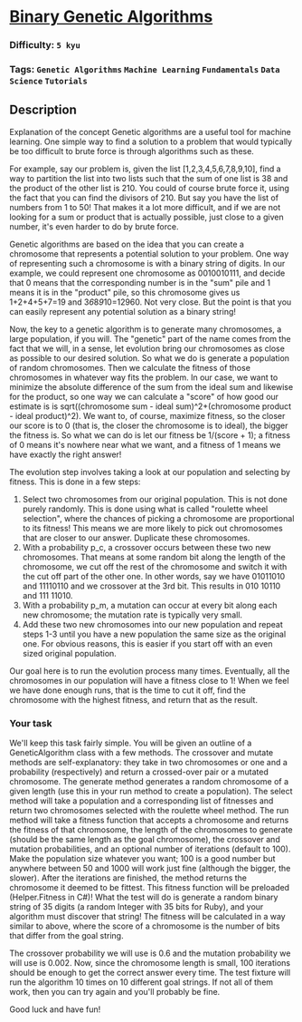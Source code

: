 # [Binary Genetic Algorithms](https://www.codewars.com/kata/526f35b9c103314662000007)

### Difficulty: `5 kyu`

### Tags: `Genetic Algorithms` `Machine Learning` `Fundamentals` `Data Science` `Tutorials`

## Description

Explanation of the concept
Genetic algorithms are a useful tool for machine learning. One simple way to find a solution to a problem that would typically be too difficult to brute force is through algorithms such as these.

For example, say our problem is, given the list [1,2,3,4,5,6,7,8,9,10], find a way to partition the list into two lists such that the sum of one list is 38 and the product of the other list is 210. You could of course brute force it, using the fact that you can find the divisors of 210. But say you have the list of numbers from 1 to 50! That makes it a lot more difficult, and if we are not looking for a sum or product that is actually possible, just close to a given number, it's even harder to do by brute force.

Genetic algorithms are based on the idea that you can create a chromosome that represents a potential solution to your problem. One way of representing such a chromosome is with a binary string of digits. In our example, we could represent one chromosome as 0010010111, and decide that 0 means that the corresponding number is in the "sum" pile and 1 means it is in the "product" pile, so this chromosome gives us 1+2+4+5+7=19 and 3*6*8*9*10=12960. Not very close. But the point is that you can easily represent any potential solution as a binary string!

Now, the key to a genetic algorithm is to generate many chromosomes, a large population, if you will. The "genetic" part of the name comes from the fact that we will, in a sense, let evolution bring our chromosomes as close as possible to our desired solution. So what we do is generate a population of random chromosomes. Then we calculate the fitness of those chromosomes in whatever way fits the problem. In our case, we want to minimize the absolute difference of the sum from the ideal sum and likewise for the product, so one way we can calculate a "score" of how good our estimate is is sqrt((chromosome sum - ideal sum)^2+(chromosome product - ideal product)^2). We want to, of course, maximize fitness, so the closer our score is to 0 (that is, the closer the chromosome is to ideal), the bigger the fitness is. So what we can do is let our fitness be 1/(score + 1); a fitness of 0 means it's nowhere near what we want, and a fitness of 1 means we have exactly the right answer!

The evolution step involves taking a look at our population and selecting by fitness. This is done in a few steps:

1. Select two chromosomes from our original population. This is not done purely randomly. This is done using what is called "roulette wheel selection", where the chances of picking a chromosome are proportional to its fitness! This means we are more likely to pick out chromosomes that are closer to our answer. Duplicate these chromosomes.
2. With a probability p_c, a crossover occurs between these two new chromosomes. That means at some random bit along the length of the chromosome, we cut off the rest of the chromosome and switch it with the cut off part of the other one. In other words, say we have 01011010 and 11110110 and we crossover at the 3rd bit. This results in 010 10110 and 111 11010.
3. With a probability p_m, a mutation can occur at every bit along each new chromosome; the mutation rate is typically very small.
4. Add these two new chromosomes into our new population and repeat steps 1-3 until you have a new population the same size as the original one. For obvious reasons, this is easier if you start off with an even sized original population.

Our goal here is to run the evolution process many times. Eventually, all the chromosomes in our population will have a fitness close to 1! When we feel we have done enough runs, that is the time to cut it off, find the chromosome with the highest fitness, and return that as the result.

### Your task
We'll keep this task fairly simple. You will be given an outline of a GeneticAlgorithm class with a few methods. The crossover and mutate methods are self-explanatory: they take in two chromosomes or one and a probability (respectively) and return a crossed-over pair or a mutated chromosome. The generate method generates a random chromosome of a given length (use this in your run method to create a population). The select method will take a population and a corresponding list of fitnesses and return two chromosomes selected with the roulette wheel method. The run method will take a fitness function that accepts a chromosome and returns the fitness of that chromosome, the length of the chromosomes to generate (should be the same length as the goal chromosome), the crossover and mutation probabilities, and an optional number of iterations (default to 100). Make the population size whatever you want; 100 is a good number but anywhere between 50 and 1000 will work just fine (although the bigger, the slower). After the iterations are finished, the method returns the chromosome it deemed to be fittest. This fitness function will be preloaded (Helper.Fitness in C#)! What the test will do is generate a random binary string of 35 digits (a random Integer with 35 bits for Ruby), and your algorithm must discover that string! The fitness will be calculated in a way similar to above, where the score of a chromosome is the number of bits that differ from the goal string.

The crossover probability we will use is 0.6 and the mutation probability we will use is 0.002. Now, since the chromosome length is small, 100 iterations should be enough to get the correct answer every time. The test fixture will run the algorithm 10 times on 10 different goal strings. If not all of them work, then you can try again and you'll probably be fine.

Good luck and have fun!
